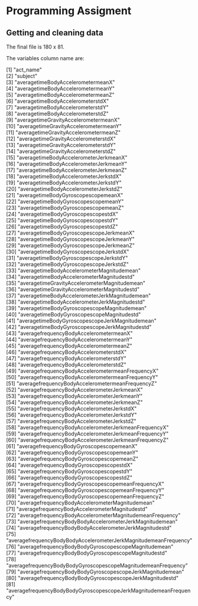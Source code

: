 # Programming Assigment
## Getting and cleaning data 

The final file is 180 x 81.

The variables column name are:

[1] "act_name"                                                        
 [2] "subject"                                                         
 [3] "averagetimeBodyAccelerometermeanX"                               
 [4] "averagetimeBodyAccelerometermeanY"                               
 [5] "averagetimeBodyAccelerometermeanZ"                               
 [6] "averagetimeBodyAccelerometerstdX"                                
 [7] "averagetimeBodyAccelerometerstdY"                                
 [8] "averagetimeBodyAccelerometerstdZ"                                
 [9] "averagetimeGravityAccelerometermeanX"                            
[10] "averagetimeGravityAccelerometermeanY"                            
[11] "averagetimeGravityAccelerometermeanZ"                            
[12] "averagetimeGravityAccelerometerstdX"                             
[13] "averagetimeGravityAccelerometerstdY"                             
[14] "averagetimeGravityAccelerometerstdZ"                             
[15] "averagetimeBodyAccelerometerJerkmeanX"                           
[16] "averagetimeBodyAccelerometerJerkmeanY"                           
[17] "averagetimeBodyAccelerometerJerkmeanZ"                           
[18] "averagetimeBodyAccelerometerJerkstdX"                            
[19] "averagetimeBodyAccelerometerJerkstdY"                            
[20] "averagetimeBodyAccelerometerJerkstdZ"                            
[21] "averagetimeBodyGyroscopescopemeanX"                              
[22] "averagetimeBodyGyroscopescopemeanY"                              
[23] "averagetimeBodyGyroscopescopemeanZ"                              
[24] "averagetimeBodyGyroscopescopestdX"                               
[25] "averagetimeBodyGyroscopescopestdY"                               
[26] "averagetimeBodyGyroscopescopestdZ"                               
[27] "averagetimeBodyGyroscopescopeJerkmeanX"                          
[28] "averagetimeBodyGyroscopescopeJerkmeanY"                          
[29] "averagetimeBodyGyroscopescopeJerkmeanZ"                          
[30] "averagetimeBodyGyroscopescopeJerkstdX"                           
[31] "averagetimeBodyGyroscopescopeJerkstdY"                           
[32] "averagetimeBodyGyroscopescopeJerkstdZ"                           
[33] "averagetimeBodyAccelerometerMagnitudemean"                       
[34] "averagetimeBodyAccelerometerMagnitudestd"                        
[35] "averagetimeGravityAccelerometerMagnitudemean"                    
[36] "averagetimeGravityAccelerometerMagnitudestd"                     
[37] "averagetimeBodyAccelerometerJerkMagnitudemean"                   
[38] "averagetimeBodyAccelerometerJerkMagnitudestd"                    
[39] "averagetimeBodyGyroscopescopeMagnitudemean"                      
[40] "averagetimeBodyGyroscopescopeMagnitudestd"                       
[41] "averagetimeBodyGyroscopescopeJerkMagnitudemean"                  
[42] "averagetimeBodyGyroscopescopeJerkMagnitudestd"                   
[43] "averagefrequencyBodyAccelerometermeanX"                          
[44] "averagefrequencyBodyAccelerometermeanY"                          
[45] "averagefrequencyBodyAccelerometermeanZ"                          
[46] "averagefrequencyBodyAccelerometerstdX"                           
[47] "averagefrequencyBodyAccelerometerstdY"                           
[48] "averagefrequencyBodyAccelerometerstdZ"                           
[49] "averagefrequencyBodyAccelerometermeanFrequencyX"                 
[50] "averagefrequencyBodyAccelerometermeanFrequencyY"                 
[51] "averagefrequencyBodyAccelerometermeanFrequencyZ"                 
[52] "averagefrequencyBodyAccelerometerJerkmeanX"                      
[53] "averagefrequencyBodyAccelerometerJerkmeanY"                      
[54] "averagefrequencyBodyAccelerometerJerkmeanZ"                      
[55] "averagefrequencyBodyAccelerometerJerkstdX"                       
[56] "averagefrequencyBodyAccelerometerJerkstdY"                       
[57] "averagefrequencyBodyAccelerometerJerkstdZ"                       
[58] "averagefrequencyBodyAccelerometerJerkmeanFrequencyX"             
[59] "averagefrequencyBodyAccelerometerJerkmeanFrequencyY"             
[60] "averagefrequencyBodyAccelerometerJerkmeanFrequencyZ"             
[61] "averagefrequencyBodyGyroscopescopemeanX"                         
[62] "averagefrequencyBodyGyroscopescopemeanY"                         
[63] "averagefrequencyBodyGyroscopescopemeanZ"                         
[64] "averagefrequencyBodyGyroscopescopestdX"                          
[65] "averagefrequencyBodyGyroscopescopestdY"                          
[66] "averagefrequencyBodyGyroscopescopestdZ"                          
[67] "averagefrequencyBodyGyroscopescopemeanFrequencyX"                
[68] "averagefrequencyBodyGyroscopescopemeanFrequencyY"                
[69] "averagefrequencyBodyGyroscopescopemeanFrequencyZ"                
[70] "averagefrequencyBodyAccelerometerMagnitudemean"                  
[71] "averagefrequencyBodyAccelerometerMagnitudestd"                   
[72] "averagefrequencyBodyAccelerometerMagnitudemeanFrequency"         
[73] "averagefrequencyBodyBodyAccelerometerJerkMagnitudemean"          
[74] "averagefrequencyBodyBodyAccelerometerJerkMagnitudestd"           
[75] "averagefrequencyBodyBodyAccelerometerJerkMagnitudemeanFrequency" 
[76] "averagefrequencyBodyBodyGyroscopescopeMagnitudemean"             
[77] "averagefrequencyBodyBodyGyroscopescopeMagnitudestd"              
[78] "averagefrequencyBodyBodyGyroscopescopeMagnitudemeanFrequency"    
[79] "averagefrequencyBodyBodyGyroscopescopeJerkMagnitudemean"         
[80] "averagefrequencyBodyBodyGyroscopescopeJerkMagnitudestd"          
[81] "averagefrequencyBodyBodyGyroscopescopeJerkMagnitudemeanFrequency"